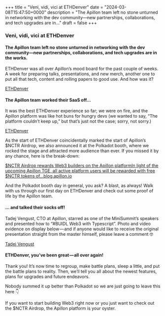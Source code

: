 +++
title = "Veni, vidi, vici at ETHDenver"
date = "2024-03-08T15:47:50+0000"
description = "The Apillon team left no stone unturned in networking with the dev community—new partnerships, collaborations, and tech upgrades are in…"
draft = false
+++

### Veni, vidi, vici at ETHDenver


#### The Apillon team left no stone unturned in networking with the dev community—new partnerships, collaborations, and tech upgrades are in the works.


ETHDenver was all over Apillon’s mood board for the past couple of weeks. A week for preparing talks, presentations, and new merch, another one to put all that tech, content and rolling papers to good use. And how was it?

[ETHDenver](https://www.ethdenver.com/)

#### The Apillon team worked their SaaS off…


It was the best ETHDenver experience so far; we were on fire, and the Apillon platform was like hot buns for hungry devs (we wanted to say, “The platform couldn’t keep up,” but that’s just not the case; sorry, not sorry.)

[ETHDenver](https://www.ethdenver.com/)

As the start of ETHDenver coincidentally marked the start of Apillon’s $NCTR Airdrop, we also announced it at the Polkadot booth, where we rocked the stage and attracted more audience than ever. If you missed it by any chance, here is the break-down:

[$NCTR Airdrop rewards Web3 builders on the Apillon platformIn light of the upcoming Apillon TGE, all active platform users will be rewarded with free $NCTR tokens of…blog.apillon.io](https://blog.apillon.io/nctr-airdrop-rewards-web3-builders-on-the-apillon-platform-369adc0bcbf2)

And the Polkadot booth day in general, you ask? A blast, as always! Walk with us through our first day on ETHDenver and check out some proof of life by the Apillon team.


#### … and talked their socks off!


Tadej Vengust, CTO at Apillon, starred as one of the MiniSummit’s speakers and presented how to “#BUIDL Web3 with Typescript”. Photo and video evidence on display below — and if anyone would like to receive the original presentation straight from the master himself, please leave a comment 🤓

[Tadej Vengust](https://www.linkedin.com/in/tadej-vengust/)

#### ETHDenver, you’ve been great — all over again!


Thank you! It’s now time to regroup, make battle plans, sleep a little, and put the battle plans to reality. Then, we’ll tell you all about the newest features, plans for upgrades and future endeavors.


Nobody summed it up better than Polkadot so we are just going to leave this here 👇


If you want to start building Web3 right now or you just want to check out the $NCTR Airdrop, the Apillon platform is your oyster.
